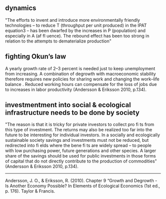 
## dynamics
"The efforts to invent and introduce more environmentally friendly technologies – to reduce T (throughput per unit produced) in the IPAT equation3 – has been  dwarfed by the increases in P (population) and especially in A (af fl  uence). The  rebound effect  has been too strong in relation to the attempts to dematerialize  production"

## fighting Okun’s law 
A yearly growth rate of 2–3 percent is needed just to keep unemployment from  increasing. A combination of degrowth with macroeconomic stability therefore  requires new policies for  sharing work  and  changing the work–life balance .  Reduced working hours can compensate for the loss of jobs due to increases in  labor productivity (Andersson & Eriksson 2010, p.134).

## investmentment into social & ecological infrastructure needs to be done by society
"The reason is that it is tricky for private investors to collect pro fi  ts from  this type of investment. The returns may also be realized too far into the future to  be interesting for individual investors. In a socially and ecologically sustainable  society savings and investments must not be reduced, but redirected into  fi  elds  where the bene fi  ts are widely spread – to people with low purchasing power,  future generations and other species. A larger share of the savings should be used  for public investments in those forms of capital that do not directly contribute to  the production of commodities" (Andersson & Eriksson 2010, p.134).


______
Andersson, J. O., & Eriksson, R. (2010). Chapter 9 “Growth and Degrowth - Is Another Economy Possible? In Elements of Ecological Economics (1st ed., p. 176). Taylor & Francis.